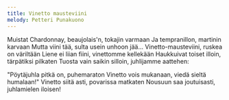 ```yaml
---
title: Vinetto mausteviini
melody: Petteri Punakuono
---
```


Muistat Chardonnay, beaujolais'n, tokajin varmaan
Ja tempranillon, martinin karvaan
Mutta viini tää, sulta usein unhoon jää...
Vinetto-mausteviini, ruskea on väriltään
Liene ei liian fiini, vinettomme kellekään
Haukkuivat toiset illoin, tärpätiksi pilkaten
Tuosta vain saikin silloin, juhlijamme aattehen:

"Pöytäjuhla pitkä on, puhemaraton
Vinetto vois mukanaan, viedä sieltä humalaan!"
Vinetto siitä asti, povarissa matkaten
Nousuun saa joutuisasti, juhlamielen iloisen!